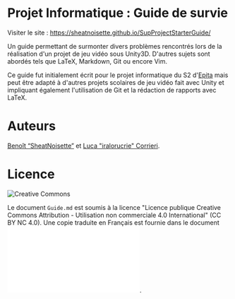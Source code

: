 # Projet Informatique : Guide de survie

Visiter le site : https://sheatnoisette.github.io/SupProjectStarterGuide/

Un guide permettant de surmonter divers problèmes rencontrés lors de la réalisation d'un projet de jeu vidéo sous Unity3D. D'autres sujets sont abordés tels que LaTeX, Markdown, Git ou encore Vim.

Ce guide fut initialement écrit pour le projet informatique du S2 d'[Epita](https://www.epita.fr/) mais peut être adapté à d'autres projets scolaires de jeu vidéo fait avec Unity et impliquant également l'utilisation de Git et la rédaction de rapports avec LaTeX.

# Auteurs

[Benoît “SheatNoisette”](https://github.com/SheatNoisette) et [Luca "iralorucrie" Corrieri](https://github.com/corrieriluca).

# Licence

![Creative Commons](https://i.creativecommons.org/l/by-nc/4.0/88x31.png)

Le document `Guide.md` est soumis à la licence "Licence publique Creative Commons Attribution - Utilisation non commerciale 4.0 International" (CC BY NC 4.0). Une copie traduite en Français est fournie dans le document ![`LICENSE.md`](LICENSE.md).
